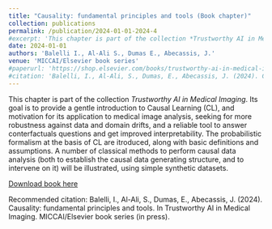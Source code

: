 ```yaml
---
title: "Causality: fundamental principles and tools (Book chapter)"
collection: publications
permalink: /publication/2024-01-01-2024-4
#excerpt: 'This chapter is part of the collection *Trustworthy AI in Medical Imaging*. Its goal is to provide a gentle introduction to Causal Learning (CL), and motivation for its application to medical image analysis, seeking for more robustness against data and domain drifts, and a reliable tool to answer conterfactuals questions and get improved interpretability. The probabilistic formalism at the basis of CL are itroduced, along with basic definitions and assumptions. A number of classical methods to perform causal data analysis (both to establish the causal data generating structure, and to intervene on it) will be illustrated, using simple synthetic datasets.'
date: 2024-01-01
authors: 'Balelli I., Al-Ali S., Dumas E., Abecassis, J.'
venue: 'MICCAI/Elsevier book series'
#paperurl: 'https://shop.elsevier.com/books/trustworthy-ai-in-medical-imaging/lorenzi/978-0-443-23761-4'
#citation: 'Balelli, I., Al-Ali, S., Dumas, E., Abecassis, J. (2024). Causality: fundamental principles and tools. In Trustworthy AI in Medical Imaging. MICCAI/Elsevier book series (in press).'
---
```

This chapter is part of the collection *Trustworthy AI in Medical Imaging*. Its goal is to provide a gentle introduction to Causal Learning (CL), and motivation for its application to medical image analysis, seeking for more robustness against data and domain drifts, and a reliable tool to answer conterfactuals questions and get improved interpretability. The probabilistic formalism at the basis of CL are itroduced, along with basic definitions and assumptions. A number of classical methods to perform causal data analysis (both to establish the causal data generating structure, and to intervene on it) will be illustrated, using simple synthetic datasets. 

[Download book here](https://shop.elsevier.com/books/trustworthy-ai-in-medical-imaging/lorenzi/978-0-443-23761-4)

Recommended citation: Balelli, I., Al-Ali, S., Dumas, E., Abecassis, J. (2024). Causality: fundamental principles and tools. In Trustworthy AI in Medical Imaging. MICCAI/Elsevier book series (in press).

